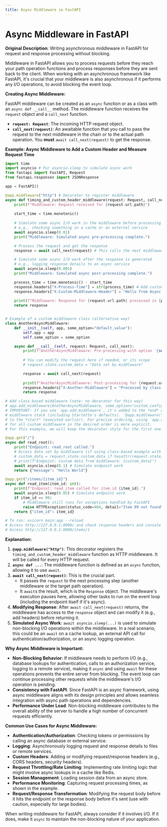 ```yaml
---
title: Async Middleware in FastAPI
---
```


# Async Middleware in FastAPI

**Original Description**: Writing asynchronous middleware in FastAPI for request and response processing without blocking.

Middleware in FastAPI allows you to process requests before they reach your path operation functions and process responses before they are sent back to the client. When working with an asynchronous framework like FastAPI, it's crucial that your middleware is also asynchronous if it performs any I/O operations, to avoid blocking the event loop.

**Creating Async Middleware:**

FastAPI middleware can be created as an `async` function or as a class with an `async def __call__` method. The middleware function receives the `request` object and a `call_next` function.

*   **`request: Request`**: The incoming HTTP request object.
*   **`call_next(request)`**: An awaitable function that you call to pass the request to the next middleware in the chain or to the actual path operation. You **must** `await call_next(request)` to get the response.

**Example: Async Middleware to Add a Custom Header and Measure Request Time**

```python
import time
import asyncio # For asyncio.sleep to simulate async work
from fastapi import FastAPI, Request
from fastapi.responses import JSONResponse

app = FastAPI()

@app.middleware("http") # Decorator to register middleware
async def timing_and_custom_header_middleware(request: Request, call_next):
    print(f"Middleware: Request received for {request.url.path}")
    
    start_time = time.monotonic()
    
    # Simulate some async I/O work in the middleware before processing the request
    # e.g., checking something in a cache or an external service
    await asyncio.sleep(0.01) 
    print("Middleware: Simulated async pre-processing complete.")

    # Process the request and get the response
    response = await call_next(request) # This calls the next middleware or the endpoint

    # Simulate some async I/O work after the response is generated
    # e.g., logging response details to an async service
    await asyncio.sleep(0.005)
    print("Middleware: Simulated async post-processing complete.")

    process_time = time.monotonic() - start_time
    response.headers["X-Process-Time"] = str(process_time) # Add custom header
    response.headers["X-Custom-Middleware-Header"] = "Hello from Async Middleware!"
    
    print(f"Middleware: Response for {request.url.path} processed in {process_time:.4f}s")
    return response


# Example of a custom middleware class (alternative way)
class AnotherAsyncMiddleware:
    def __init__(self, app, some_option="default_value"):
        self.app = app
        self.some_option = some_option

    async def __call__(self, request: Request, call_next):
        print(f"AnotherAsyncMiddleware: Pre-processing with option '{self.some_option}' for {request.url.path}")
        
        # You can modify the request here if needed, or its scope
        # request.state.custom_data = "Data set by middleware"

        response = await call_next(request)
        
        print(f"AnotherAsyncMiddleware: Post-processing for {request.url.path}")
        response.headers["X-Another-Middleware"] = "Processed by class-based middleware"
        return response

# Add class-based middleware (note: no decorator for this way)
# app.add_middleware(AnotherAsyncMiddleware, some_option="custom_config_value")
# IMPORTANT: If you use `app.add_middleware`, it's added to the *end* of the existing
# middleware stack (including Starlette's defaults). `@app.middleware("http")` adds
# to the *start* (executed earlier). For precise ordering, using `app.add_middleware`
# for all custom middleware in the desired order is more explicit.
# For this example, we will keep the decorator style for the first one.

@app.get("/")
async def read_root():
    print("Endpoint: read_root called.")
    # Access data set by middleware (if using class-based example with request.state)
    # custom_data = request.state.custom_data if hasattr(request.state, 'custom_data') else "N/A"
    # print(f"Endpoint: Custom data from middleware: {custom_data}")
    await asyncio.sleep(0.1) # Simulate endpoint work
    return {"message": "Hello World"}

@app.get("/items/{item_id}")
async def read_item(item_id: int):
    print(f"Endpoint: read_item called for item_id {item_id}.")
    await asyncio.sleep(0.05) # Simulate endpoint work
    if item_id == 99:
        # Middleware still runs for exceptions handled by FastAPI
        raise HTTPException(status_code=404, detail="Item 99 not found")
    return {"item_id": item_id}

# To run: uvicorn main:app --reload
# Access http://127.0.0.1:8000/ and check response headers and console logs.
# Access http://127.0.0.1:8000/items/1
```

**Explanation:**

1.  **`@app.middleware("http")`**: This decorator registers the `timing_and_custom_header_middleware` function as HTTP middleware. It will be called for every HTTP request.
2.  **`async def ...`**: The middleware function is defined as an `async` function, allowing it to use `await`.
3.  **`await call_next(request)`**: This is the crucial part.
    *   It passes the `request` to the next processing step (another middleware or the target path operation).
    *   It `await`s the result, which is the `Response` object. The middleware's execution pauses here, allowing other tasks to run on the event loop (including the endpoint itself if it's async).
4.  **Modifying Response**: After `await call_next(request)` returns, the middleware has access to the `response` object and can modify it (e.g., add headers) before returning it.
5.  **Simulated Async Work**: `await asyncio.sleep(...)` is used to simulate non-blocking I/O operations within the middleware. In a real scenario, this could be an `await` on a cache lookup, an external API call for authentication/authorization, or an async logging operation.

**Why Async Middleware is Important:**

*   **Non-Blocking Behavior**: If middleware needs to perform I/O (e.g., database lookups for authentication, calls to an authorization service, logging to a remote service), making it `async` and using `await` for these operations prevents the entire server from blocking. The event loop can continue processing other requests while the middleware's I/O operation is pending.
*   **Consistency with FastAPI**: Since FastAPI is an async framework, using async middleware aligns with its design principles and allows seamless integration with async path operations and dependencies.
*   **Performance Under Load**: Non-blocking middleware contributes to the overall ability of the server to handle a high number of concurrent requests efficiently.

**Common Use Cases for Async Middleware:**

*   **Authentication/Authorization**: Checking tokens or permissions by calling an async database or external service.
*   **Logging**: Asynchronously logging request and response details to files or remote services.
*   **Custom Headers**: Adding or modifying request/response headers (e.g., CORS headers, security headers).
*   **Request Throttling/Rate Limiting**: Implementing rate limiting logic that might involve async lookups in a cache like Redis.
*   **Session Management**: Loading session data from an async store.
*   **Performance Monitoring**: Capturing request processing times, as shown in the example.
*   **Request/Response Transformation**: Modifying the request body before it hits the endpoint or the response body before it's sent (use with caution, especially for large bodies).

When writing middleware for FastAPI, always consider if it involves I/O. If it does, make it `async` to maintain the non-blocking nature of your application.

    